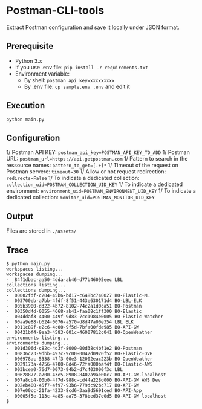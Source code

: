 # Postman-CLI-tools
Extract Postman configuration and save it locally under JSON format.

## Prerequisite
- Python 3.x 
- If you use .env file: `pip install -r requirements.txt`
- Environment variable: 
  - By shell: `postman_api_key=xxxxxxxxx`
  - By .env file: `cp sample.env .env` and edit it
  
## Execution
`python main.py`

## Configuration
1/ Postman API KEY: `postman_api_key=POSTMAN_API_KEY_TO_ADD`
1/ Postman URL: `postman_url=https://api.getpostman.com`
1/ Pattern to search in the ressource names: `pattern_to_get=[.+]*`
1/ Timeout of the request on Postman servere: `timeout=30`
1/ Allow or not request redirection: `redirects=False`
1/ To indicate a dedicated collection: `collection_uid=POSTMAN_COLLECTION_UID_KEY`
1/ To indicate a dedicated environment: `environment_uid=POSTMAN_ENVIRONMENT_UID_KEY`
1/ To indicate a dedicated collection: `monitor_uid=POSTMAN_MONITOR_UID_KEY`

## Output
Files are stored in `./assets/`

## Trace
```
$ python main.py
workspaces listing...
workspaces dumping...
-  84f1dbac-aa50-4dda-ab46-d77b46095eec LBL
collections listing...
collections dumping...
-  00002fdf-c204-45b6-bd17-c648bc740027 BO-Elastic-ML
-  003700eb-a7bb-4fdf-8f51-443e630171d4 BO-LBL-ELK
-  005b3900-d322-4b72-8102-74c2a1d0ca51 BO-Postman
-  00350d4d-0055-4668-ab41-faa08c1ff300 BO-Elastic
-  004ddaf3-4400-449f-9d83-7cc1984e0005 BO-Elastic-Watcher
-  00aa9e88-b624-0076-a570-d8d47a00e354 LBL ELK
-  0011c89f-e2c6-4c00-9f5d-7bfa00fde985 BO-API-GW
-  00421bf4-9ea3-4583-001c-46007812c041 BO-OpenWeather
environments listing...
environments dumping...
-  001d306d-c82c-4d3f-8000-00d38c4bf1e2 BO-Postman
-  00836c23-9dbb-497c-9c00-0042d0920f52 BO-Elastic-OVH
-  006978ac-5338-47f3-00e3-12002eac223b BO-OpenWeather
-  0029173a-4756-4700-8d46-72fa000baf4f BO-Elastic-AWS
-  003bcea0-76d7-0073-94b2-d7c403000f3c LBL
-  00628877-a700-43e5-8908-8402a9ae00c7 BO-API-GW-localhost
-  007a8cb4-00b0-4f7d-988c-cd44a228d000 BO-API-GW AWS Dev
-  002eb400-45f7-4f97-93b6-779dc92bc717 BO-API-GW
-  007e00cc-21fa-4233-8cd6-3aa9d5691ced BO-API-App
-  00005f5e-113c-4a85-aa75-378bed37e0d5 BO-API-GW localhost
$
```
